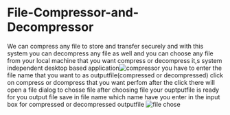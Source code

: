 # File-Compressor-and-Decompressor
We can compress any file to store and transfer securely and with this system you can decompress any file as well and  you can choose any file from your local machine that you want compress or decompress
it,s system independent desktop based application![compressor](https://user-images.githubusercontent.com/117879907/206918565-d01dd8d8-7dda-4222-a69a-aa261be2f3f8.png)
you have to enter the file name that you want to as outputfile(compressed or decompressed)
click on compress or dcompress that you want perfom 
after the click there will open a file dialog to chosse file
after choosing file your ouptputfile is ready for you
output file save in file name which name have you enter in the input box for compressed or decompressed outputfile ![file chose](https://user-images.githubusercontent.com/117879907/206919025-61778b4d-226f-4872-8fee-4b64679a265f.png)


